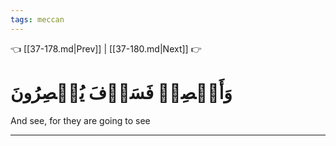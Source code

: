 ```yaml
---
tags: meccan
---
```


👈 [[37-178.md|Prev]] | [[37-180.md|Next]] 👉

# وَأَبۡصِرۡ فَسَوۡفَ يُبۡصِرُونَ

And see, for they are going to see

---

